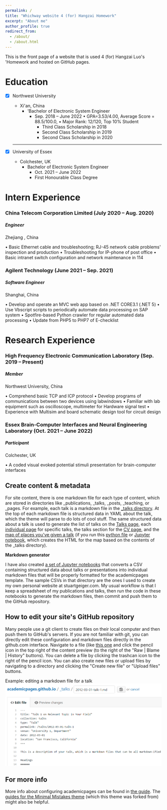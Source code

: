 ```yaml
---
permalink: /
title: "Whichway website 4 (for) Hangzai Homework"
excerpt: "About me"
author_profile: true
redirect_from: 
  - /about/
  - /about.html
---
```

This is the front page of a website that is used 4 (for) Hangzai Luo's 'Homework and hosted on GitHub pages.

Education
=========

* [X] Northwest University

  - Xi'an, China
    - 'Bachelor of Electronic System Engineer
      - Sep. 2018 – June 2022
        • GPA=3.53/4.00, Average Score = 88.5/100.0,
        • Major Rank: 12/120, Top 10% Student
        - Third Class Scholarship in 2018
        - Second Class Scholarship in 2019
        - Second Class Scholarship in 2020

  ---
* [X] University of Essex

  - Colchester, UK
    - Bachelor of Electronic System Engineer
      - Oct. 2021 – June 2022
      - First Honourable Class Degree

Intern Experience
=================

### China Telecom Corporation Limited (July 2020 – Aug. 2020)

##### Engineer

Zhejiang , China

• Basic Ethernet cable and troubleshooting; RJ-45 network cable problems' inspection and production
• Troubleshooting for IP-phone of post office
• Basic intranet switch configuration and network maintenance in 114

### Agilent Technology (June 2021 – Sep. 2021)

##### Software Engineer

Shanghai, China

• Develop and operate an MVC web app based on .NET CORE3.1 (.NET 5)
• Use Vbscript scripts to periodically automate data processing on SAP system
• Spotfire-based Python crawler for regular automated data processing
• Update from PHP5 to PHP7 of E-checklist

# Research Experience

### High Frequency Electronic Communication Laboratory (Sep. 2019 – Present)

##### Member
Northwest University, China

• Comprehend basic TCP and ICP protocol
• Develop programs of communications between two devices using labwindows
• Familiar with lab equipment such as oscilloscope, multimeter for Hardware signal test
• Experience with Multisim and board schematic design tool for circuit design

### Essex Brain-Computer Interfaces and Neural Engineering Laboratory (Oct. 2021 – June 2022)

##### Participant 
Colchester, UK

• A coded visual evoked potential stimuli presentation for brain-computer interfaces


Create content & metadata
-------------------------

For site content, there is one markdown file for each type of content, which are stored in directories like _publications, _talks, _posts, _teaching, or _pages. For example, each talk is a markdown file in the [_talks directory](https://github.com/academicpages/academicpages.github.io/tree/master/_talks). At the top of each markdown file is structured data in YAML about the talk, which the theme will parse to do lots of cool stuff. The same structured data about a talk is used to generate the list of talks on the [Talks page](https://academicpages.github.io/talks), each [individual page](https://academicpages.github.io/talks/2012-03-01-talk-1) for specific talks, the talks section for the [CV page](https://academicpages.github.io/cv), and the [map of places you&#39;ve given a talk](https://academicpages.github.io/talkmap.html) (if you run this [python file](https://github.com/academicpages/academicpages.github.io/blob/master/talkmap.py) or [Jupyter notebook](https://github.com/academicpages/academicpages.github.io/blob/master/talkmap.ipynb), which creates the HTML for the map based on the contents of the _talks directory).

**Markdown generator**

I have also created [a set of Jupyter notebooks](https://github.com/academicpages/academicpages.github.io/tree/master/markdown_generator) that converts a CSV containing structured data about talks or presentations into individual markdown files that will be properly formatted for the academicpages template. The sample CSVs in that directory are the ones I used to create my own personal website at stuartgeiger.com. My usual workflow is that I keep a spreadsheet of my publications and talks, then run the code in these notebooks to generate the markdown files, then commit and push them to the GitHub repository.

How to edit your site's GitHub repository
-----------------------------------------

Many people use a git client to create files on their local computer and then push them to GitHub's servers. If you are not familiar with git, you can directly edit these configuration and markdown files directly in the github.com interface. Navigate to a file (like [this one](https://github.com/academicpages/academicpages.github.io/blob/master/_talks/2012-03-01-talk-1.md) and click the pencil icon in the top right of the content preview (to the right of the "Raw | Blame | History" buttons). You can delete a file by clicking the trashcan icon to the right of the pencil icon. You can also create new files or upload files by navigating to a directory and clicking the "Create new file" or "Upload files" buttons.

Example: editing a markdown file for a talk
![Editing a markdown file for a talk](/images/editing-talk.png)

For more info
-------------

More info about configuring academicpages can be found in [the guide](https://academicpages.github.io/markdown/). The [guides for the Minimal Mistakes theme](https://mmistakes.github.io/minimal-mistakes/docs/configuration/) (which this theme was forked from) might also be helpful.
